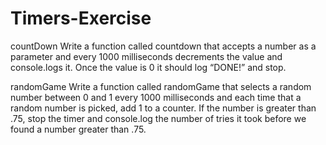 # Timers-Exercise

countDown
Write a function called countdown that accepts a number as a parameter and every 1000 milliseconds decrements the value and console.logs it. 
Once the value is 0 it should log “DONE!” and stop.

randomGame
Write a function called randomGame that selects a random number between 0 and 1 every 1000 milliseconds and each time that a random number is picked, add 1 to a counter. 
If the number is greater than .75, stop the timer and console.log the number of tries it took before we found a number greater than .75.
